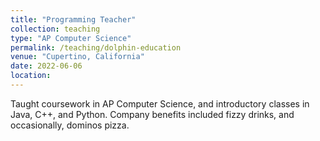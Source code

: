```yaml
---
title: "Programming Teacher"
collection: teaching
type: "AP Computer Science"
permalink: /teaching/dolphin-education
venue: "Cupertino, California"
date: 2022-06-06
location:
---
```


Taught coursework in AP Computer Science, and introductory classes in Java, C++, and Python. Company benefits included fizzy drinks, and occasionally, dominos pizza.
